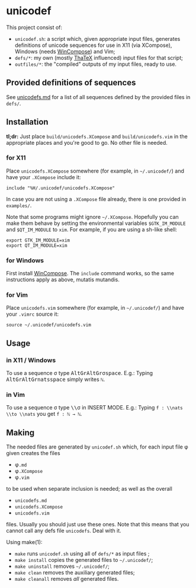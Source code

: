 # unicodef

This project consist of:

* `unicodef.sh`: a script which, given appropriate input files, generates definitions of unicode sequences for use in X11 (via XCompose), Windows (needs [WinCompose]) and Vim;
* `defs/*`: my own (mostly [ThaTeX] influenced) input files for that script;
* `outfiles/*`: the "compiled" outputs of my input files, ready to use.


## Provided definitions of sequences

See [unicodefs.md] for a list of all sequences defined by the provided files in `defs/`.


## Installation

**tl;dr:** Just place `build/unicodefs.XCompose` and `build/unicodefs.vim` in the appropriate places and you're good to go.  No other file is needed.

### for X11
Place `unicodefs.XCompose` somewhere (for example, in `~/.unicodef/`) and have your `.XCompose` include it:
```
include "%H/.unicodef/unicodefs.XCompose"
```
In case you are not using a `.XCompose` file already, there is one provided in `examples/`.

Note that some programs might ignore `~/.XCompose`.  Hopefully you can make them behave by setting the environmental variables `$GTK_IM_MODULE` and `$QT_IM_MODULE` to `xim`.  For example, if you are using a sh-like shell:
```
export GTK_IM_MODULE=xim
export QT_IM_MODULE=xim
```

### for Windows
First install [WinCompose].
The `include` command works, so the same instructions apply as above, mutatis mutandis.

### for Vim
Place `unicodefs.vim` somewhere (for example, in `~/.unicodef/`) and have your `.vimrc` source it:
```
source ~/.unicodef/unicodefs.vim
```


## Usage

### in X11 / Windows
To use a sequence σ type <kbd>AltGr</kbd><kbd>AltGr</kbd>σ<kbd>space</kbd>.
E.g.: Typing <kbd>AltGr</kbd><kbd>AltGr</kbd><kbd>n</kbd><kbd>a</kbd><kbd>t</kbd><kbd>s</kbd><kbd>space</kbd> simply writes `ℕ`.

### in Vim
To use a sequence σ type <kbd>\\</kbd><kbd>\\</kbd>σ in INSERT MODE.
E.g.: Typing `f : \\nats \\to \\nats` you get `f : ℕ → ℕ`.


## Making

The needed files are generated by `unicodef.sh` which, for each input file φ given creates the files

* φ`.md`
* φ`.XCompose`
* φ`.vim`

to be used when separate inclusion is needed; as well as the overall

* `unicodefs.md`
* `unicodefs.XCompose`
* `unicodefs.vim`

files.  Usually you should just use these ones.
Note that this means that you cannot call any defs file `unicodefs`.  Deal with it.

Using make(1):

* `make` runs `unicodef.sh` using all of `defs/*` as input files ;
* `make install` copies the generated files to `~/.unicodef/`;
* `make uninstall` removes `~/.unicodef/`;
* `make clean` removes the auxiliary generated files;
* `make cleanall` removes *all* generated files.


[defs]:         src/defs
[unicodefs.md]: outfiles/unicodefs.md
[ThaTeX]:       https://github.com/tsouanas/thatex
[WinCompose]:   https://github.com/samhocevar/wincompose

